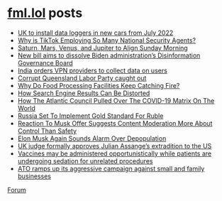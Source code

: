 # [fml.lol](https://fml.lol) posts
<!-- BLOG-POST-LIST:START -->
- [UK to install data loggers in new cars from July 2022](https://fml.lol/uk-to-install-data-loggers-in-new-cars-from-july-2022/)
- [Why is TikTok Employing So Many National Security Agents?](https://fml.lol/why-is-tiktok-employing-so-many-national-security-agents/)
- [Saturn, Mars, Venus, and Jupiter to Align Sunday Morning](https://fml.lol/saturn-mars-venus-and-jupiter-to-align-sunday-morning/)
- [New bill aims to dissolve Biden administration’s Disinformation Governance Board](https://fml.lol/new-bill-aims-to-dissolve-biden-administrations-disinformation-governance-board/)
- [India orders VPN providers to collect data on users](https://fml.lol/india-orders-vpn-providers-to-collect-data-on-users/)
- [Corrupt Queensland Labor Party caught out](https://fml.lol/corrupt-queensland-labor-party-caught-out/)
- [Why Do Food Processing Facilities Keep Catching Fire?](https://fml.lol/why-are-food-processing-facilities/)
- [How Search Engine Results Can Be Distorted](https://fml.lol/how-search-engine-results-can-be-distorted/)
- [How The Atlantic Council Pulled Over The COVID-19 Matrix On The World](https://fml.lol/how-the-atlantic-council-pulled-over-the-covid-19-matrix-on-the-world/)
- [Russia Set To Implement Gold Standard For Ruble](https://fml.lol/russia-set-to-implement-gold-standard-for-ruble/)
- [Reaction To Musk Offer Suggests Content Moderation More About Control Than Safety](https://fml.lol/reaction-to-musk-offer-suggests-content-moderation-more-about-control-than-safety/)
- [Elon Musk Again Sounds Alarm Over Depopulation](https://fml.lol/elon-musk-again-sounds-alarm-over-depopulation/)
- [UK judge formally approves Julian Assange’s extradition to the US](https://fml.lol/uk-judge-formally-approves-julian-assanges-extradition-to-the-us/)
- [Vaccines may be administered opportunistically while patients are undergoing sedation for unrelated procedures](https://fml.lol/vaccines-may-be-administered-opportunistically-while-patients-are-undergoing-sedation-for-unrelated-procedures/)
- [ATO ramps up its aggressive campaign against small and family businesses](https://fml.lol/ato-ramps-up-its-aggressive-campaign-against-small-and-family-businesses/)
<!-- BLOG-POST-LIST:END -->

[Forum](https://forum.fml.lol)

